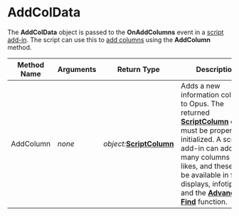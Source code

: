 # AddColData

The **AddColData** object is passed to the **OnAddColumns** event in a [script add-in](/Manual/scripting/script_add-ins/README.md). The script can use this to [add columns](/Manual/scripting/example_scripts/adding_a_new_column.md) using the **AddColumn** method.

| Method Name | **Arguments** | Return Type | Description |
| --- | --- | --- | --- |
| AddColumn | *none* | *object:***[ScriptColumn](scriptcolumn.md)** | Adds a new information column to Opus. The returned **[ScriptColumn](scriptcolumn.md)** object must be properly initialized. A script add-in can add as many columns as it likes, and these will be available in file displays, infotips and the **[Advanced Find](/Manual/basic_concepts/searching_and_filtering/find_files/advanced_find/README.md)** function. |


